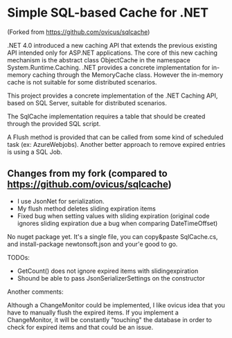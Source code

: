 Simple SQL-based Cache for .NET
===============================

(Forked from https://github.com/ovicus/sqlcache)

.NET 4.0 introduced a new caching API that extends the previous existing API 
intended only for ASP.NET applications. The core of this new caching mechanism is the abstract class ObjectCache 
in the namespace System.Runtime.Caching. .NET provides a concrete implementation for in-memory caching 
through the MemoryCache class. However the in-memory cache is not suitable for some distributed scenarios. 

This project provides a concrete implementation of the .NET Caching API, based on SQL Server, 
suitable for distributed scenarios.

The SqlCache implementation requires a table that should be created through the provided SQL script.

A Flush method is provided that can be called from some kind of scheduled task (ex: AzureWebjobs).
Another better approach to remove expired entries is using a SQL Job.

Changes from my fork (compared to https://github.com/ovicus/sqlcache)
--------------------------
- I use JsonNet for serialization.
- My flush method deletes sliding expiration items
- Fixed bug when setting values with sliding expiration (original code ignores sliding expiration due a bug when comparing DateTimeOffset)

No nuget package yet. It's a single file, you can copy&paste SqlCache.cs, and install-package newtonsoft.json and your'e good to go.

TODOs:
- GetCount() does not ignore expired items with slidingexpiration 
- Shound be able to pass JsonSerializerSettings on the constructor

Another comments:

Although a ChangeMonitor could be implemented, I like ovicus idea that you have to manually flush the expired items.
If you implement a ChangeMonitor, it will be constantly "touching" the database in order to check for expired items and that could be an issue.